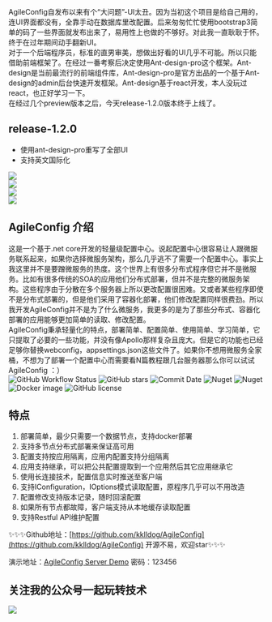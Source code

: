 AgileConfig自发布以来有个“大问题”-UI太丑。因为当初这个项目是给自己用的，连UI界面都没有，全靠手动在数据库里改配置。后来匆匆忙忙使用bootstrap3简单的码了一些界面就发布出来了，易用性上也做的不够好。对此我一直耿耿于怀。终于在过年期间动手翻新UI。   
对于一个后端程序员，标准的直男审美，想做出好看的UI几乎不可能。所以只能借助前端框架了。在经过一番考察后决定使用Ant-design-pro这个框架。Ant-design是当前最流行的前端组件库，Ant-design-pro是官方出品的一个基于Ant-design的admin后台快速开发框架。Ant-design基于react开发，本人没玩过react，也正好学习一下。   
在经过几个preview版本之后，今天release-1.2.0版本终于上线了。

## release-1.2.0
* 使用ant-design-pro重写了全部UI
* 支持英文国际化   
   
![](https://ftp.bmp.ovh/imgs/2021/04/44242b327230c5e6.png)   
![](https://ftp.bmp.ovh/imgs/2021/04/7e93011590c55d12.png)   
![](https://ftp.bmp.ovh/imgs/2021/04/a48014f02ced6804.png)   
![](https://ftp.bmp.ovh/imgs/2021/04/8ae7d8bfcef72518.png)
## AgileConfig 介绍
这是一个基于.net core开发的轻量级配置中心。说起配置中心很容易让人跟微服务联系起来，如果你选择微服务架构，那么几乎逃不了需要一个配置中心。事实上我这里并不是要蹭微服务的热度。这个世界上有很多分布式程序但它并不是微服务。比如有很多传统的SOA的应用他们分布式部署，但并不是完整的微服务架构。这些程序由于分散在多个服务器上所以更改配置很困难。又或者某些程序即使不是分布式部署的，但是他们采用了容器化部署，他们修改配置同样很费劲。所以我开发AgileConfig并不是为了什么微服务，我更多的是为了那些分布式、容器化部署的应用能够更加简单的读取、修改配置。    
AgileConfig秉承轻量化的特点，部署简单、配置简单、使用简单、学习简单，它只提取了必要的一些功能，并没有像Apollo那样复杂且庞大。但是它的功能也已经足够你替换webconfig，appsettings.json这些文件了。如果你不想用微服务全家桶，不想为了部署一个配置中心而需要看N篇教程跟几台服务器那么你可以试试AgileConfig  ：）   
![GitHub Workflow Status](https://img.shields.io/github/workflow/status/kklldog/agileconfig/.NET%20Core)
![GitHub stars](https://img.shields.io/github/stars/kklldog/AgileConfig)
![Commit Date](https://img.shields.io/github/last-commit/kklldog/AgileConfig/master.svg?logo=github&logoColor=green&label=commit)
![Nuget](https://img.shields.io/nuget/v/agileconfig.client?label=agileconfig.client)
![Nuget](https://img.shields.io/nuget/dt/agileconfig.client?label=client%20download)
![Docker image](https://img.shields.io/docker/v/kklldog/agile_config?label=docker%20image)
![GitHub license](https://img.shields.io/github/license/kklldog/AgileConfig)

## 特点
1. 部署简单，最少只需要一个数据节点，支持docker部署
2. 支持多节点分布式部署来保证高可用
3. 配置支持按应用隔离，应用内配置支持分组隔离
4. 应用支持继承，可以把公共配置提取到一个应用然后其它应用继承它
5. 使用长连接技术，配置信息实时推送至客户端
6. 支持IConfiguration，IOptions模式读取配置，原程序几乎可以不用改造
7. 配置修改支持版本记录，随时回滚配置
8. 如果所有节点都故障，客户端支持从本地缓存读取配置
9. 支持Restful API维护配置
    
✨✨✨Github地址：[https://github.com/kklldog/AgileConfig](https://github.com/kklldog/AgileConfig)  开源不易，欢迎star✨✨✨   

演示地址：[AgileConfig Server Demo](http://agileconfig.xbaby.xyz:5000)   密码：123456   

## 关注我的公众号一起玩转技术   
![](https://s1.ax1x.com/2020/06/29/NfQjds.jpg)
